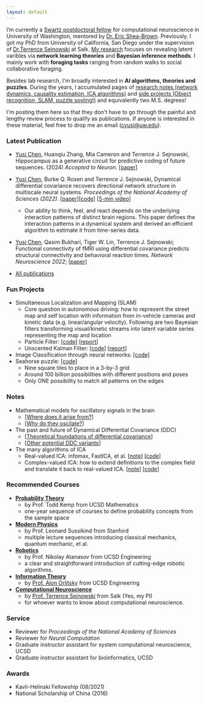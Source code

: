 ```yaml
---
layout: default
---
```


I’m currently a [Swartz postdoctoral fellow](https://compneuro.washington.edu/people/swartz-postdoctoral-fellows) for computational neuroscience in University of Washington, mentored by [Dr. Eric Shea-Brown](http://faculty.washington.edu/etsb/). Previously, I got my PhD from University of California, San Diego under the supervision of [Dr.Terrence Sejnowski](https://cnl.salk.edu) at Salk. [My research](https://scholar.google.com/citations?user=7xTBMSkAAAAJ&hl=en) focuses on revealing latent varibles via **network learning theories** and **Bayesian inference methods**. I mainly work with **foraging tasks** ranging from random walks to social collaborative foraging. 

Besides lab research, I'm broadly interested in **AI algorithms, theories and puzzles**. During the years, I accumulated pages of [research notes (network dynamics, causality estimation, ICA algorithms)](#notes) and [side projects (Object recognition, SLAM, puzzle sovling!)](#fun-projects) and equivalently two M.S. degrees! 

I'm posting them here so that they don't have to go through the painful and lengthy review process to qualify as publications. If anyone is interested in these material, feel free to drop me an email (cyusi@uw.edu).

### Latest Publication
* <u>Yusi Chen</u>, Huanqiu Zhang, Mia Cameron and Terrence J. Sejnowski, Hippocampus as a generative circuit for predictive coding of future sequences. (2024) _Accepted to Neuron_. [[paper](https://www.biorxiv.org/content/10.1101/2022.05.19.492731v3.abstract)]

* <u>Yusi Chen</u>, Burke Q. Rosen and Terrence J. Sejnowski, Dynamical differential covariance recovers directional network structure in multiscale neural systems. _Proceedings of the National Academy of Sciences (2022)._ [[paper](https://www.biorxiv.org/content/10.1101/2021.06.18.448901v2)][[code](https://github.com/yschen13/DDC)] [[5-min video](https://www.youtube.com/watch?v=okGOtK3Y7IM)]
  * Our ability to think, feel, and react depends on the underlying interaction patterns of distinct brain regions. This paper defines the interaction patterns in a dynamical system and derived an efficient algorithm to estimate it from time-series data.

* <u>Yusi Chen</u>, Qasim Bukhari, Tiger W. Lin, Terrence J. Sejnowski; Functional connectivity of fMRI using differential covariance predicts structural connectivity and behavioral reaction times. _Network Neuroscience 2022_; [[paper]](https://doi.org/10.1162/netn_a_00239)

* [All publications](https://scholar.google.com/citations?user=7xTBMSkAAAAJ&hl=en)


### Fun Projects
* Simultaneous Localization and Mapping (SLAM)
  * Core question in autonomous driving: how to represent the street map and self location with information from in-vehicle cameras and kinetic data (e.g. linear/angular velocity). Following are two Bayesian filters transforming visual/kinetic streams into latent variable series representing the map and location
  * Particle Filter: [[code]](https://github.com/yschen13/SLAM_ParticleFilter) [[report](./assets/files/SLAM_Particle.pdf)]
  * Unscented Kalman Filter: [[code]](https://github.com/yschen13/SLAM_KalmanFilter) [[report](./assets/files/SLAM_KF.pdf)]
* Image Classification through neural networks: [[code]](https://github.com/yschen13/Classification_CNN)
* Seahorse puzzle: [[code]](https://github.com/yschen13/Puzzle_Seahorse)
  * Nine square tiles to place in a 3-by-3 grid 
  * Around 100 billion possibilities with different positions and poses
  * Only ONE possibility to match all patterns on the edges
<!-- * [All projects](./projects.html) -->


### Notes
* Mathematical models for oscillatory signals in the brain 
  * [[Where does it arise from?]](./assets/files/Notes_Wave_generation.pdf)
  * [[Why do they oscilate?](./assets/files/Notes_Wave_Effect.pdf)]
* The past and future of Dynamical Differential Covariance (DDC)
  * [[Theoretical foundations of differential covariance](./assets/files/Notes_DDC.pdf)]
  * [[Other potential DDC variants](./assets/files/Notes_DDC.pdf)]
* The many algorithms of ICA
  * Real-valued ICA: infomax, FastICA, et al. [[note](./assets/files/Notes_ComplexICA.pdf)] [[code](https://github.com/yschen13/ICA)]
  * Complex-valued ICA: how to extend definitions to the complex field and translate it back to real-valued ICA. [[note](./assets/files/Notes_ComplexICA.pdf)] [[code](https://github.com/yschen13/ICA)]
<!-- * [All notes](./notes.html) -->


### Recommended Courses
* **[Probability Theory](https://www.youtube.com/channel/UCeKkMyeKBnec9Y3I_eI2BNQ)** 
  * by Prof. Todd Kemp from UCSD Mathematics
  * one-year sequence of courses to define probability concepts from the sample space
* **[Modern Physics](https://www.youtube.com/watch?v=ApUFtLCrU90&list=PL47F408D36D4CF129)** 
  * by Prof. Leonard Sussikind from Stanford
  * multiple lecture sequences introducing classical mechanics, quantum mechanic, et al.
* **[Robotics](https://natanaso.github.io/ece276a/)** 
  * by Prof. Nikolay Atanasov from UCSD Engineering
  * a clear and straightforward introduction of cutting-edge robotic algorithms.
* **[Information Theory](https://books.google.com/books/about/Elements_of_Information_Theory.html?id=VWq5GG6ycxMC)** 
  * by [Prof. Alon Orlitsky](https://jacobsschool.ucsd.edu/faculty/profile?id=54) from UCSD Engineering
* **[Computational Neuroscience](https://www.google.com/books/edition/The_Computational_Brain/z4pfDQAAQBAJ?hl=en&gbpv=0)** 
  * by [Prof. Terrence Sejnowski](https://cnl.salk.edu) from Salk (Yes, my PI)
  * for whoever wants to know about computational neuroscience.

### Service
* Reviewer for _Proceedings of the National Academy of Sciences_
* Reviewer for _Neural Computation_
* Graduate instructor assistant for system computational neuroscience, UCSD
* Graduate instructor assistant for bioinformatics, UCSD

### Awards
* Kavli-Helinski Fellowship (08/2021)
* National Scholarship of China (2016)


<!-- 
Text can be **bold**, _italic_, or ~~strikethrough~~.

[Link to another page](./another-page.html).

There should be whitespace between paragraphs.

There should be whitespace between paragraphs. We recommend including a README, or a file with information about your project.

# Header 1

This is a normal paragraph following a header. GitHub is a code hosting platform for version control and collaboration. It lets you and others work together on projects from anywhere.

## Header 2

> This is a blockquote following a header.
>
> When something is important enough, you do it even if the odds are not in your favor.

### Header 3

```js
// Javascript code with syntax highlighting.
var fun = function lang(l) {
  dateformat.i18n = require('./lang/' + l)
  return true;
}
```

```ruby
# Ruby code with syntax highlighting
GitHubPages::Dependencies.gems.each do |gem, version|
  s.add_dependency(gem, "= #{version}")
end
```

#### Header 4

*   This is an unordered list following a header.
*   This is an unordered list following a header.
*   This is an unordered list following a header.

##### Header 5

1.  This is an ordered list following a header.
2.  This is an ordered list following a header.
3.  This is an ordered list following a header.

###### Header 6

| head1        | head two          | three |
|:-------------|:------------------|:------|
| ok           | good swedish fish | nice  |
| out of stock | good and plenty   | nice  |
| ok           | good `oreos`      | hmm   |
| ok           | good `zoute` drop | yumm  |

### There's a horizontal rule below this.

* * *

### Here is an unordered list:

*   Item foo
*   Item bar
*   Item baz
*   Item zip

### And an ordered list:

1.  Item one
1.  Item two
1.  Item three
1.  Item four

### And a nested list:

- level 1 item
  - level 2 item
  - level 2 item
    - level 3 item
    - level 3 item
- level 1 item
  - level 2 item
  - level 2 item
  - level 2 item
- level 1 item
  - level 2 item
  - level 2 item
- level 1 item

### Small image

![Octocat](https://github.githubassets.com/images/icons/emoji/octocat.png)

### Large image

![Branching](https://guides.github.com/activities/hello-world/branching.png)


### Definition lists can be used with HTML syntax.

<dl>
<dt>Name</dt>
<dd>Godzilla</dd>
<dt>Born</dt>
<dd>1952</dd>
<dt>Birthplace</dt>
<dd>Japan</dd>
<dt>Color</dt>
<dd>Green</dd>
</dl>

```
Long, single-line code blocks should not wrap. They should horizontally scroll if they are too long. This line should be long enough to demonstrate this.
```

```
The final element.
``` -->
